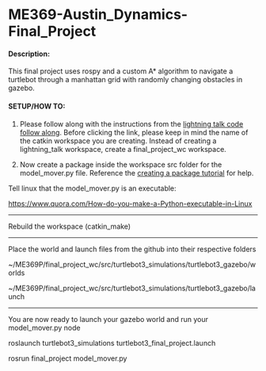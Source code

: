 # ME369-Austin_Dynamics-Final_Project

#### Description:
This final project uses rospy and a custom A* algorithm to navigate a turtlebot through a manhattan grid with randomly changing obstacles in gazebo. 


####  SETUP/HOW TO: 

1. Please follow along with the instructions from the [lightning talk code follow along](https://docs.google.com/document/d/1zF7FCS2k8OG_VFYPCMd8QHJgtybkvfCLmpAyR_oQRPE/edit?usp=sharing). Before clicking the link, please keep in mind the name of the catkin workspace you are creating. Instead of creating a lightning_talk workspace, create a final_project_wc workspace. 

2. Now create a package inside the workspace src folder for the model_mover.py file. Reference the [creating a package tutorial](http://wiki.ros.org/ROS/Tutorials/CreatingPackage) for help. 


Tell linux that the model_mover.py is an executable: 

https://www.quora.com/How-do-you-make-a-Python-executable-in-Linux

-------------------------------------------------

Rebuild the workspace (catkin_make)

-------------------------------------------------

Place the world and launch files from the github into their respective folders 

~/ME369P/final_project_wc/src/turtlebot3_simulations/turtlebot3_gazebo/worlds 

~/ME369P/final_project_wc/src/turtlebot3_simulations/turtlebot3_gazebo/launch

-------------------------------------------------

You are now ready to launch your gazebo world and run your model_mover.py node

roslaunch turtlebot3_simulations turtlebot3_final_project.launch

rosrun final_project model_mover.py
